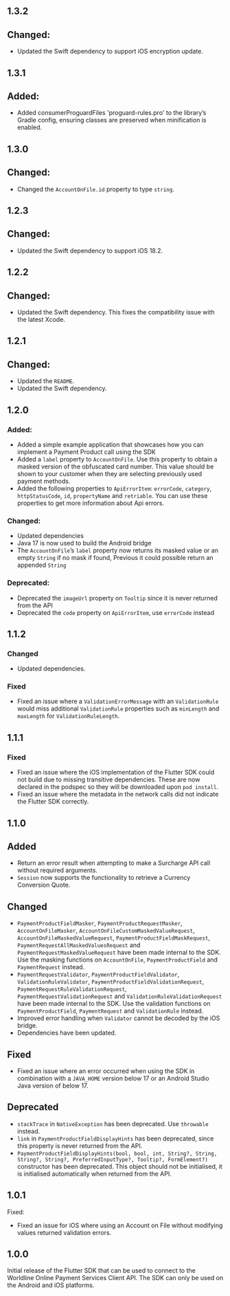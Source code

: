 ## 1.3.2
## Changed:
- Updated the Swift dependency to support iOS encryption update.


## 1.3.1
## Added:
- Added consumerProguardFiles 'proguard-rules.pro' to the library’s Gradle config, ensuring classes are
  preserved when minification is enabled.


## 1.3.0
## Changed:
- Changed the `AccountOnFile.id` property to type `string`.


## 1.2.3
## Changed:
- Updated the Swift dependency to support iOS 18.2.


## 1.2.2
## Changed:
- Updated the Swift dependency. This fixes the compatibility issue with the latest Xcode.


## 1.2.1
## Changed:
- Updated the `README`.
- Updated the Swift dependency.


## 1.2.0
### Added: 
- Added a simple example application that showcases how you can implement a Payment Product call using the SDK 
- Added a `label` property to `AccountOnFile`. Use this property to obtain a masked version of the obfuscated card number. This value should be shown to your customer when they are selecting previously used payment methods. 
- Added the following properties to `ApiErrorItem`: `errorCode`, `category`, `httpStatusCode`, `id`, `propertyName` and `retriable`. You can use these properties to get more information about Api errors. 

### Changed: 
- Updated dependencies 
- Java 17 is now used to build the Android bridge 
- The `AccountOnFile`’s `label` property now returns its masked value or an empty `String` if no mask if found, Previous it could possible return an appended `String` 

### Deprecated: 
- Deprecated the `imageUrl` property on `Tooltip` since it is never returned from the API 
- Deprecated the `code` property on `ApiErrorItem`, use `errorCode` instead 


## 1.1.2
### Changed 
- Updated dependencies.

### Fixed
- Fixed an issue where a `ValidationErrorMessage` with an `ValidationRule` would miss additional `ValidationRule` properties such as `minLength` and `maxLength` for `ValidationRuleLength`.


## 1.1.1
### Fixed
- Fixed an issue where the iOS implementation of the Flutter SDK could not build due to missing transitive dependencies. These are now declared in the podspec so they will be downloaded upon `pod install`.
- Fixed an issue where the metadata in the network calls did not indicate the Flutter SDK correctly. 


## 1.1.0
## Added
- Return an error result when attempting to make a Surcharge API call without required arguments.
- `Session` now supports the functionality to retrieve a Currency Conversion Quote. 

## Changed
- `PaymentProductFieldMasker`, `PaymentProductRequestMasker`, `AccountOnFileMasker`, `AccountOnFileCustomMaskedValueRequest`, `AccountOnFileMaskedValueRequest`, `PaymentProductFieldMaskRequest`, `PaymentRequestAllMaskedValuesRequest` and `PaymentRequestMaskedValueRequest`  have been made internal to the SDK. Use the masking functions on `AccountOnFile`, `PaymentProductField` and `PaymentRequest` instead.
- `PaymentRequestValidator`, `PaymentProductFieldValidator`, `ValidationRuleValidator`, `PaymentProductFieldValidationRequest`, `PaymentRequestRuleValidationRequest`, `PaymentRequestValidationRequest` and `ValidationRuleValidationRequest` have been made internal to the SDK. Use the validation functions on `PaymentProductField`, `PaymentRequest` and `ValidationRule` instead.
- Improved error handling when `Validator` cannot be decoded by the iOS bridge.
- Dependencies have been updated.

## Fixed
- Fixed an issue where an error occurred when using the SDK in combination with a `JAVA_HOME` version below 17 or an Android Studio Java version of below 17.

## Deprecated
- `stackTrace` in `NativeException` has been deprecated. Use `throwable` instead.
- `link` in `PaymentProductFieldDisplayHints` has been deprecated, since this property is never returned from the API.
- `PaymentProductFieldDisplayHints(bool, bool, int, String?, String, String?, String?, PreferredInputType?, Tooltip?, FormElement?)` constructor has been deprecated. This object should not be initialised, it is initialised automatically when returned from the API.


## 1.0.1
Fixed:
- Fixed an issue for iOS where using an Account on File without modifying values returned validation errors.


## 1.0.0
 Initial release of the Flutter SDK that can be used to connect to the Worldline Online Payment Services Client API. The SDK can only be used on the Android and iOS platforms.
 
